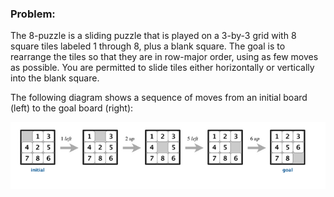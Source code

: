 ### Problem:

The 8-puzzle is a sliding puzzle that is played on a 3-by-3 grid with 8 square tiles labeled 1 through 8, plus a blank
square.
The goal is to rearrange the tiles so that they are in row-major order, using as few moves as possible.
You are permitted to slide tiles either horizontally or vertically into the blank square.

The following diagram shows a sequence of moves from an initial board (left) to the goal board (right):

![img.png](img.png)